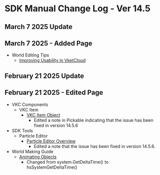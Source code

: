 # SDK Manual Change Log - Ver 14.5

## March 7 2025 Update

## March 7 2025 - Added Page 

- World Editing Tips
  - [Improving Usability in VketCloud](https://vrhikky.github.io/VketCloudSDK_Documents/14.5/WorldEditingTips/VketCloudUsability.html)


## February 21 2025 Update

## February 21 2025 - Edited Page

- VKC Components
  - VKC Item
    - [VKC Item Object](https://vrhikky.github.io/VketCloudSDK_Documents/14.5/VKCComponents/VKCItemObject.html)
      - Edited a note in Pickable indicating that the issue has been fixed in version 14.5.6
- SDK Tools
  - Particle Editor
    - [Particle Editor Overview](https://vrhikky.github.io/VketCloudSDK_Documents/14.5/en/particleeditor/pe_about_particleeditor.html)
      - Edited a note that the issue has been fixed in version 14.5.6.
- World Making Guide
    - [Animating Objects](https://vrhikky.github.io/VketCloudSDK_Documents/14.5/WorldMakingGuide/PropAnimation.html)
        - Changed from system.GetDeltaTime() to hsSystemGetDeltaTime()
